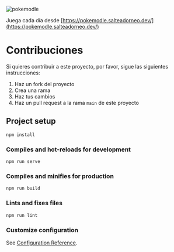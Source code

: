 ![pokemodle](src/assets/logo.png)

Juega cada día desde [https://pokemodle.salteadorneo.dev/](https://pokemodle.salteadorneo.dev/)

# Contribuciones

Si quieres contribuir a este proyecto, por favor, sigue las siguientes instrucciones:

1. Haz un fork del proyecto
2. Crea una rama
3. Haz tus cambios
4. Haz un pull request a la rama `main` de este proyecto

## Project setup
```
npm install
```

### Compiles and hot-reloads for development
```
npm run serve
```

### Compiles and minifies for production
```
npm run build
```

### Lints and fixes files
```
npm run lint
```

### Customize configuration
See [Configuration Reference](https://cli.vuejs.org/config/).

